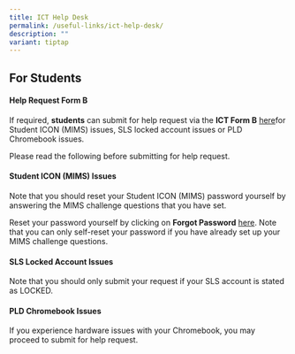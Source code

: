 ```yaml
---
title: ICT Help Desk
permalink: /useful-links/ict-help-desk/
description: ""
variant: tiptap
---
```

<h2>For Students</h2>
<h4><strong>Help Request Form B</strong></h4>
<p>If required, <strong>students</strong> can submit for help request via the <strong>ICT Form B</strong> 
<a href="https://forms.moe.edu.sg/forms/JAnG8o" rel="noopener nofollow" target="_blank">here</a>for Student ICON (MIMS) issues, SLS locked account issues or PLD
Chromebook issues.</p>
<p>Please read the following before submitting for help request.</p>
<h4><strong>Student ICON (MIMS) Issues</strong></h4>
<p>Note that you should reset your Student ICON (MIMS) password yourself
by answering the MIMS challenge questions that you have set.</p>
<p>Reset your password yourself by clicking on <strong>Forgot Password</strong> 
<a href="https://idp.mims.moe.gov.sg/nidp//app/login" rel="noopener noreferrer nofollow" target="_blank">here</a>. Note that you can only self-reset your password if you have
already set up your MIMS challenge questions.</p>
<h4><strong>SLS Locked Account Issues</strong></h4>
<p>Note that you should only submit your request if your SLS account is stated
as LOCKED.</p>
<h4><strong>PLD Chromebook Issues</strong></h4>
<p>If you experience hardware issues with your Chromebook, you may proceed
to submit for help request.</p>